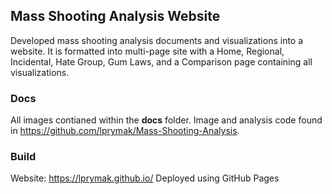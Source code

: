 
## Mass Shooting Analysis Website

Developed mass shooting analysis documents and visualizations into a website. It is formatted into multi-page site with a Home, Regional, Incidental, Hate Group, Gum Laws, and a Comparison page containing all visualizations.

### Docs

All images contianed within the **docs** folder.
Image and analysis code found in https://github.com/lprymak/Mass-Shooting-Analysis.

### Build

Website: https://lprymak.github.io/
Deployed using GitHub Pages

